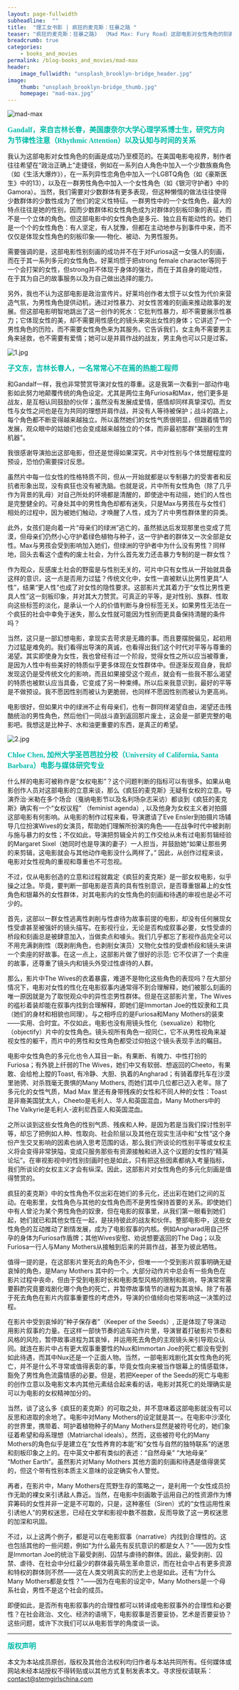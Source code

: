 ```yaml
---
layout: page-fullwidth
subheadline:  ""
title:  "理工女书影 | 疯狂的麦克斯：狂暴之路 "
teaser: "疯狂的麦克斯：狂暴之路》 （Mad Max: Fury Road）这部电影对女性角色的刻画令人眼前一亮。诚然，许多人都认为这部电影是女权主义的，包括导演乔治·米勒（George Miller）在内；但也有人对此不以为然，认为这部电影成了一部女权主义政治宣传片（feminist propaganda）；更有人认为它只不过是另一部场面刺激的动作片。究竟对这部电影该如何评价？什么是女权主义的电影？怎样的性别刻画才是成功的？看看理工女的成员们怎么说"
breadcrumb: true
categories:
    - books_and_movies
permalink: /blog-books_and_movies/mad-max
header:
    image_fullwidth: "unsplash_brooklyn-bridge_header.jpg"
image:
    thumb: "unsplash_brooklyn-bridge_thumb.jpg"
    homepage: "mad-max.jpg"
---
```



![mad-max](/assets/img/mad-max.jpg)


<p style="line-height: normal; font-size: 16px; font-family: 微软雅黑; color: rgb(0, 187, 170); box-sizing: border-box; padding: 0px; margin: 10px 0px; text-align: left;"><strong>
Gandalf，来自吉林长春，美国康奈尔大学心理学系博士生，研究方向为节律性注意（Rhythmic Attention）以及认知与时间的关系
</strong></p>



我认为这部电影对女性角色的刻画是成功乃至模范的。在美国电影电视界，制作者往往希望在“政治正确上”走捷径，例如在一系列白人角色中加入一个少数族裔角色（如《生活大爆炸》），在一系列异性恋角色中加入一个LGBTQ角色（如《豪斯医生》中的13），以及在一群男性角色中加入一个女性角色（如《银河守护者》中的Gamora）。当然，我们需要对少数群体有更多表现，但这种懒惰的做法往往使得少数群体的少数性成为了他们的定义性特征。一群男性中的一个女性角色，最大的特点往往是她的性别，因而少数群体和女性角色成为对群体的刻板印象的表征，而不是一个立体的角色。但这部电影中的女性角色是多元、独立且有能动性的。她们是一个个的女性角色：有人坚定，有人犹豫，但都在主动地参与到事件中来，而不仅仅是体现女性角色的刻板印象——物化、被动、为男性服务。

需要强调的是，这部电影性别刻画的成功并不在于对Furiosa这一女强人的刻画，而在于其一系列多元的女性角色。好莱坞惯于把strong female character等同于一个会打架的女性，但strong并不体现于身体的强壮，而在于其自身的能动性，在于其为自己的故事服务以及为自己做出选择的能力。

另外，我也不认为这部电影是政治宣传片。好莱坞创作者太惯于以女性为代价来营造气氛，为男性角色提供动机，通过对性暴力、对女性苦难的刻画来推动故事的发展。但这部电影明智地跳出了这一创作的死水：它批判性暴力，却不需要展示性暴力；它体现女性的美，却不需要用性感化的镜头来突出女性的身体；它讲述了一个男性角色的历险，而不需要女性角色来为其服务。它告诉我们，女主角不需要男主角来拯救，也不需要有爱情；她可以是并肩作战的战友，男主角也可以只是过客。

![1.jpg](/assets/img/mad-max/1.jpg)

<p style="line-height: normal; font-size: 16px; font-family: 微软雅黑; color: rgb(0, 187, 170); box-sizing: border-box; padding: 0px; margin: 10px 0px; text-align: left;"><strong>
子文东，吉林长春人，一名常常心不在焉的热能工程师
</strong></p>



和Gandalf一样，我也非常赞赏导演对女性的尊重。这是我第一次看到一部动作电影如此努力地颠覆传统的角色设定。尤其是两位主角Furiosa和Max，他们更多是战友，是互相认同鼓励的伙伴；虽然没有发展成爱情，感情却同样真挚深切。而女性与女性之间也是在为共同的理想并肩作战，并没有人等待被保护；战斗的路上，每个角色都不断变得越来越独立。所以虽然她们的女性气质很明显，但跟着情节的发展，观众眼中的姑娘们也会变成越来越独立的个体，而非最初那群“美丽的生育机器”。

我很感谢导演拍出这部电影，但还是觉得如果深究，片中对性别与个体觉醒程度的预设，恐怕仍需要探讨反思。

虽然片中每一位女性的性格特质不同，但从一开始就都是以专制暴力的受害者和反抗者形象出现，没有疯狂也没有被洗脑。也就是说，片中所有女性角色（除了几乎作为背景的乳母）对自己所处的环境都是清醒的，即使途中有动摇，她们的人性也是完整健全的。可身处其中的男性角色却都有迷失，只是Max与男孩在与女性们相处的过程中，因为被她们触动，才唤醒了人性，成为了片中男性群体里的异类。

此外，女孩们是向着一片“母亲们的绿洲”逃亡的，虽然抵达后发现那里也变成了荒漠，但母亲们仍然小心守护着绿色植物与种子，这一守护者的群体又一次全部是女性。Max与男孩会受到影响加入她们，但绿洲的守护者中为什么没有男性？同样地，回头去看这个虚构的废土社会，为什么首先发力还击暴力专制的是一群女性？

作为观众，反感废土社会的野蛮是与性别无关的，可片中只有女性从一开始就具备这样的意识，这一点是否用力过猛？传统文化中，女性一直被默认比男性更具“人性”，结果“更人性”也成了对女性的隐性要求。这部影片尤其着力于“女性比男性更具人性”这一刻板印象，并对其大力赞赏。可真正的平等，是对性别、族群、性取向这些标签的淡化，是承认一个人的价值判断与身份标签无关。如果男性无法在一个疯狂的社会中幸免于迷失，那么女性就可能因为性别而更具备保持清醒的条件吗？

当然，这只是一部幻想电影，拿现实去苛求是无趣的事。而且要摆脱偏见，起初用力过猛是难免的。我们看得出导演的真诚，也看得出我们这个时代对平等与尊重的渴望。其实即使身为女性，我也曾经有过一个阶段，觉得女性之所以应当被尊重，是因为人性中有些美好的特质似乎更多体现在女性群体中。但逐渐反观自身，我却发现这仍是受传统文化的影响，而且如果接受这个观点，就会有一些我不那么渴望的特质也被默认应当具备，它变成了另一种束缚。所以后来我意识到，最好的平等是不做预设。我不愿因性别而被认为更脆弱，也同样不愿因性别而被认为更高尚。

电影很好，但如果片中的绿洲不止有母亲们，也有一群同样渴望自由，渴望还击残酷统治的男性角色，然后他们一同战斗直到返回那片废土，这会是一部更完整的电影吧。我想这是比种子、水和油更重要的东西，是真正的希望。

![2.jpg](/assets/img/mad-max/2.jpg)

<p style="line-height: normal; font-size: 16px; font-family: 微软雅黑; color: rgb(0, 187, 170); box-sizing: border-box; padding: 0px; margin: 10px 0px; text-align: left;"><strong>
Chloe Chen, 加州大学圣芭芭拉分校（University of California, Santa Barbara）电影与媒体研究专业
</strong></p>



什么样的电影可被称作是“女权电影”？这个问题判断的指标可以有很多。如果从电影创作人员对这部电影的立意来谈，那么《疯狂的麦克斯》无疑有女权的立意。导演乔治·米勒在多个场合（戛纳电影节以及名利场杂志采访）都谈到《疯狂的麦克斯》确实有一个“女权议程” （feminist agenda）, 以及他身为女权主义者对拍摄这部电影有何影响。从电影的制作过程来看，导演邀请了Eve Ensler到拍摄片场辅导几位扮演Wives的女演员，帮助她们理解所扮演的角色——在战争时代中被剥削与施与暴力的女性；不仅如此，导演把剪辑全片的工作交给从未有过电影剪辑经验的Margaret Sixel（她同时也是导演的妻子）一人担当，并鼓励她“如果让那些男的来剪辑，这电影就会与其他动作电影没什么两样了。” 因此，从创作过程来谈，电影对女性视角的重视和尊重也不可忽视。

不过，仅从电影创造的立意和过程就裁定《疯狂的麦克斯》是一部女权电影，似乎操之过急。毕竟，要判断一部电影是否真的具有性别意识，是否尊重银幕上的女性角色和银幕外的女性群体，对其电影内的女性角色的刻画和待遇的审视也是必不可少的。

首先，这部以一群女性逃离性剥削与性虐待为故事前提的电影，却没有任何展现女性受虐甚至被强奸的镜头描写。在影视行业，无论是否构成叙事必要，女性受虐的桥段和刻画总是被肆意加入，当做卖点和噱头。我们几乎都忘了影视作品完全可以不用充满剥削性（既剥削角色，也剥削女演员）又物化女性的受虐桥段和镜头来讲一个卖座的好故事。在这一点上，这部影片做了很好的示范: 它不仅讲了一个卖座的故事，还尊重了镜头内和镜头外受过性虐待的人群。

那么，影片中The Wives的衣着暴露，难道不是物化这些角色的表现吗？在大部分情况下，电影对女性的性化在电影叙事内通常得不到合理解释，她们被那么刻画的唯一原因就是为了取悦观众中的异性恋男性群体。但是在这部影片里，The Wives的褴衫着装却能在叙事内找到合理解释，即她们是Immortan Joe的性奴隶和工具（她们的身材和相貌也同理）。与之相呼应的是Furiosa和Many Mothers的装束——实用、合时宜。不仅如此，电影也没有用镜头性化（sexualize）和物化（objectify）片中的女性角色。镜头视所有角色一视同仁，它不从男性视角来凝视女性的躯干，而片中的男性和女性角色都受过仰拍这个镜头表现手法的瞩目。

电影中女性角色的多元化也令人耳目一新。有果断、有魄力、中性打扮的Furiosa；有外貌上纤弱的The Wives，她们中又有软弱、想返回的Cheeto，有果敢、会给枪上膛的Toast, 有冷静、大胆、执着的Angharad；有骑着摩托车在沙漠里驰骋、对杀戮毫无畏惧的Many Mothers, 而她们其中几位都已迈入老年。除了多元化的女性气质，Mad Max 里还有身带残疾的女性和不同人种的女性：Toast是非裔美国犹太人，Cheeto是毛利人、华人和英国混血，Many Mothers中的The Valkyrie是毛利人-波利尼西亚人和英国混血。

之所以谈到这些女性角色的性别气质、残疾和人种，是因为若是当我们探讨性别平等，却忘了把例如人种、性取向、社会阶层以及其他在现实生活中和“女性”这个身份产生交叉影响的因素也纳入思考范围的话，那么我们所谈论的性别平等或女权主义将会变得非常狭隘，变成只服务那些有资源接触和进入这个议题的女性的“精英论坛”。在审视影视中的性别刻画时也是如此，只有把这些因素都纳入考量指标，我们所谈论的女权主义才会有纵深。因此，这部影片对女性角色的多元化刻画是值得赞赏的。

疯狂的麦克斯》中的女性角色不仅出彩在她们的多元化，还出彩在她们之间的互动。在电影里，女性角色与其他的女性角色而不是男性保持首要的关系。即使她们中有人曾沦为某个男性角色的奴隶，但在电影的叙事里，从我们第一眼看到她们起，她们就已和其他女性在一起，是扶持彼此的战友和伙伴。整部电影中，这些女性角色的互动推动了剧情发展，成为了电影叙事的内核。例如Angharad用自己怀孕的身体为Furiosa作盾牌；其他Wives安慰、劝说想要返回的The Dag；以及Furiosa一行人与Many Mothers从接触到后来的并肩作战，甚至为彼此牺牲。

值得一提的是，在这部影片里死去的角色不少，但唯一一个受到影片叙事明确无疑哀悼的角色，是Many Mothers 其中的一个。大部分动作片中总会有一些角色在影片过程中丧命，但由于受到电影时长和电影类型风格的限制和影响，导演常常需要斟酌究竟要戏剧化哪个角色的死亡，并暂停故事情节的进程为其哀悼。除了有基于死去角色在影片内叙事重要性的考虑外，导演的价值倾向也常影响这一决策的过程。

在影片中受到哀悼的”种子保存者”（Keeper of the Seeds）, 正是体现了导演动用影片叙事的力量。在这样一部快节奏的追车动作片里，导演冒着打破影片节奏和风格的风险，暂停故事进程为其哀悼，并运用死去角色的主观镜头来引导观众认同。就连在影片中占有更大叙事重要性的Nux和Immortan Joe的死亡都没有受到如此待遇，而其中Nux还是一个正面人物。当然，一部电影戏剧化其女性角色的死亡，并不是什么不寻常或值得表彰的事，毕竟女性向来被当作银幕上的情感载体，豁免了男性角色流露情感的必要。但是，若把Keeper of the Seeds的死亡与电影的创作立意以及电影文本内其他元素结合起来看的话，电影对其死亡的处理确实是可以为电影的女权精神加分的。

当然，谈了这么多《疯狂的麦克斯》的可取之处，并不意味着这部电影就没有可以反思和进取的余地了。电影中对Many Mothers的设定就是其一。在电影中沙漠化的世界里，携带着、呵护着植物种子的Many Mothers显然是被符号化的，她们象征着希望和母系理想（Matriarchal ideals）。然而，这些被符号化的Many Mothers的角色似乎是建立在“女性养育的本能”和”女性与自然的独特联系“的迷思和刻板印象之上的。在中英文中都有类似的表述：“自然母亲” “大地母亲” “Mother Earth”。虽然影片对Many Mothers 其他方面的刻画和待遇是值得褒奖的，但这个带有性别本质主义意味的设定确实令人警觉。

再者，在影片中，Many Mothers在荒野生存的策略之一，是利用一个女性成员扮作无助的裸女来引诱敌人靠近。当然，在电影中刻画敢于运用自己的性资源作为博弈筹码的女性并非一定是不可取的，只是，这种塞任（Siren）式的“女性运用性来引诱他人”的男权迷思，已经在文学和影视中数不胜数，反而导致了这一男权迷思的加深和巩固。

不过，以上这两个例子，都是可以在电影叙事（narrative）内找到合理性的。这也包括其他的一些问题，例如“为什么最先有反抗意识的都是女人？”——因为女性是Immortan Joe的统治下最受剥削、囚禁与虐待的群体。因此，最受剥削、囚禁、虐待、在社会中分红最少的群体最先萌生革命意识，而在社会中占有更多资源和特权的群体则不然——这在人类文明真实的历史上也是如此。还有“为什么Many Mothers都是女性？”——因为在电影的设定中，Many Mothers是一个母系社会，男性不是这个社会的成员。

即便如此，是否所有电影叙事内的合理性都可以转译成电影叙事外的合理性和必要性？在社会政治、文化、经济的语境下，电影叙事是否要妥协，艺术是否要妥协？这些问题，或许下次我们可以从电影哲学的角度谈一谈。



- - -
<p style="line-height: normal; font-size: 16px; font-family: 微软雅黑; color: rgb(0, 187, 170); box-sizing: border-box; padding: 0px; margin: 10px 0px; text-align: left;"><strong>
版权声明
</strong></p>



本文为本站成员原创，版权及其他合法权利均归作者与本站共同所有。任何媒体或网站未经本站授权不得转贴或以其他方式复制发表本文。寻求授权请联系： contact@stemgirlschina.com
